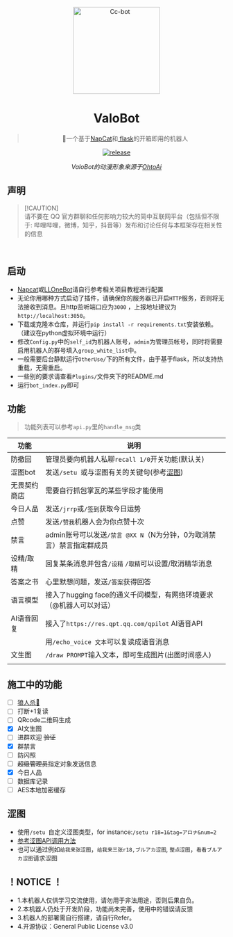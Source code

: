 <p align="center">
  <a href="https://www.pixiv.net/artworks/93066887">
    <img src="https://raw.githubusercontent.com/BlingCc233/go-cqhttp-ccbot/main/OtoAi.png" width="200" height="200" alt="Cc-bot">
  </a>
</p>

<div align="center">

# ValoBot

> 🤖一个基于<a href="https://github.com/NapNeko/NapCatQQ">NapCat</a>和<a href="https://github.com/pallets/flask">
> flask</a>的开箱即用的机器人

<p align="center">

  <a href="https://github.com/BlingCc233/ValoBot/releases">
    <img src="https://img.shields.io/github/v/release/BlingCc233/ValoBot?color=pink&include_prereleases&style=for-the-badge" alt="release">
  </a>

</p>

_ValoBot的动漫形象来源于[OhtoAi](https://wonder-egg-priority.com/character/ai/)_

</div>

## 声明

> [!CAUTION]\
> 请不要在 QQ 官方群聊和任何影响力较大的简中互联网平台（包括但不限于: 哔哩哔哩，微博，知乎，抖音等）发布和讨论任何与本框架存在相关性的信息


  <br/>

## 启动

- [Napcat](https://github.com/NapNeko/NapCatQQ)或[LLOneBot](https://github.com/LLOneBot/LLOneBot)请自行参考相关项目教程进行配置
- 无论你用哪种方式启动了插件，请确保你的服务器已开启`HTTP`服务，否则将无法接收到消息。且http监听端口应为`3000`
  ，上报地址建议为`http://localhost:3050`。
- 下载或克隆本仓库，并运行`pip install -r requirements.txt`安装依赖。（建议在python虚拟环境中运行）
- 修改`Config.py`中的`self_id`为机器人账号，`admin`为管理员帐号，同时将需要启用机器人的群号填入`group_white_list`中。
- 一般需要后台静默运行`OtherUse/`下的所有文件，由于基于flask，所以支持热重载，无需重启。
- 一些别的要求请查看`Plugins/`文件夹下的README.md
- 运行`bot_index.py`即可

## 功能

> 功能列表可以参考`api.py`里的`handle_msg`类

| 功能     | 说明                                         |
|--------|--------------------------------------------|
| 防撤回    | 管理员要向机器人私聊`recall 1/0`开关功能(默认关)            |
| 涩图bot  | 发送`/setu `或与涩图有关的关键句(参考[涩图](#涩图))          |
| 无畏契约商店 | 需要自行抓包掌瓦的某些字段才能使用                          |
| 今日人品   | 发送`/jrrp`或`/签到`获取今日运势                      |
| 点赞     | 发送`/赞我`机器人会为你点赞十次                          |
| 禁言     | admin账号可以发送`/禁言 @XX N`（N为分钟，0为取消禁言）禁言指定群成员 |
| 设精/取精  | 回复某条消息并包含`/设精` `/取精`可以设置/取消精华消息            |
| 答案之书   | 心里默想问题，发送`/答案`获得回答                         |
| 语言模型   | 接入了hugging face的通义千问模型，有网络环境要求（@机器人可以对话）   |
| AI语音回复 | 接入了`https://res.qpt.qq.com/qpilot` AI语音API |
|        | 用`/echo_voice 文本`可以复读成语音消息                 |
| 文生图    | `/draw PROMPT`输入文本，即可生成图片(出图时间感人)          |
|        |                                            |

## 施工中的功能

- [ ] [狼人杀🐺](https://github.com/HUZHU-TEAM/Wolf-game "狼人杀")
- [ ] 打断+1复读
- [ ] QRcode二维码生成
- [X] AI文生图
- [ ] 进群欢迎 ~~验证~~
- [X] 群禁言
- [ ] 防闪照
- [ ] ~~超级管理员~~指定对象发送信息
- [X] 今日人品
- [ ] 数据库记录
- [ ] AES本地加密缓存

## 涩图

- 使用`/setu `自定义涩图类型，for instance:`/setu r18=1&tag=アロナ&num=2`
- <a href="https://api.lolicon.app/#/">参考涩图API调用方法</a>
- 也可以通过例如`给我来张涩图`，`给我来三张r18,ブルアカ涩图`, `整点涩图`，`看看ブルアカ涩图`请求涩图

## ！NOTICE ！

- 1.本机器人仅供学习交流使用，请勿用于非法用途，否则后果自负。
- 2.本机器人仍处于开发阶段，功能尚未完善，使用中的错误请反馈
- 3.机器人的部署需自行搭建，请自行Refer。
- 4.开源协议：General Public License v3.0
